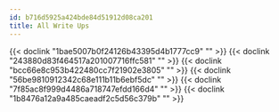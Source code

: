 ```yaml
---
id: b716d5925a424bde84d51912d08ca201
title: All Write Ups
---
```


{{< doclink "1bae5007b0f24126b43395d4b1777cc9" "" >}}
{{< doclink "243880d83f464517a201007716ffc581" "" >}}
{{< doclink "bcc66e8c953b422480cc7f21902e3805" "" >}}
{{< doclink "56be9810912342c68e111b11b6ebf5dc" "" >}}
{{< doclink "7f85ac8f999d4486a718747efdd166d4" "" >}}
{{< doclink "1b8476a12a9a485caeadf2c5d56c379b" "" >}}
